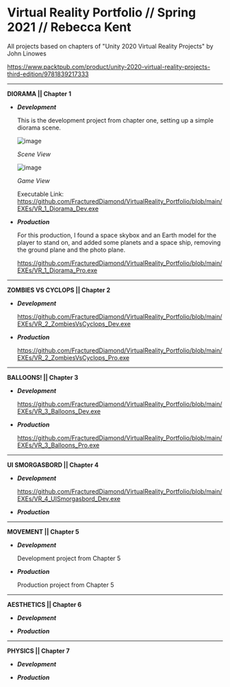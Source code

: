 # Virtual Reality Portfolio // Spring 2021 // Rebecca Kent


All projects based on chapters of "Unity 2020 Virtual Reality Projects" by John Linowes 

https://www.packtpub.com/product/unity-2020-virtual-reality-projects-third-edition/9781839217333

-----------------------------------------------------------------------------------------------


**DIORAMA || Chapter 1**

- **_Development_**

  This is the development project from chapter one, setting up a simple diorama scene.
  
  ![image](https://user-images.githubusercontent.com/49692399/116902797-6f230980-abf0-11eb-9103-56181254a5c2.png)
  
  _Scene View_
  
  ![image](https://user-images.githubusercontent.com/49692399/116902827-79dd9e80-abf0-11eb-8181-64e39233c9b3.png)
  
  _Game View_

  Executable Link: https://github.com/FracturedDiamond/VirtualReality_Portfolio/blob/main/EXEs/VR_1_Diorama_Dev.exe

- **_Production_**

  For this production, I found a space skybox and an Earth model for the player to stand on,
  and added some planets and a space ship, removing the ground plane and the photo plane.

  https://github.com/FracturedDiamond/VirtualReality_Portfolio/blob/main/EXEs/VR_1_Diorama_Pro.exe

-----------------------------------------------------------------------------------------------

**ZOMBIES VS CYCLOPS || Chapter 2**

- **_Development_**
  
  https://github.com/FracturedDiamond/VirtualReality_Portfolio/blob/main/EXEs/VR_2_ZombiesVsCyclops_Dev.exe
  
- **_Production_**
  
  https://github.com/FracturedDiamond/VirtualReality_Portfolio/blob/main/EXEs/VR_2_ZombiesVsCyclops_Pro.exe

-----------------------------------------------------------------------------------------------

**BALLOONS! || Chapter 3**


- **_Development_**

  https://github.com/FracturedDiamond/VirtualReality_Portfolio/blob/main/EXEs/VR_3_Balloons_Dev.exe

- **_Production_**

  https://github.com/FracturedDiamond/VirtualReality_Portfolio/blob/main/EXEs/VR_3_Balloons_Pro.exe

-----------------------------------------------------------------------------------------------

**UI SMORGASBORD || Chapter 4**

- **_Development_**

  https://github.com/FracturedDiamond/VirtualReality_Portfolio/blob/main/EXEs/VR_4_UISmorgasbord_Dev.exe

- **_Production_**




-----------------------------------------------------------------------------------------------

**MOVEMENT || Chapter 5**


- **_Development_**

  Development project from Chapter 5



- **_Production_**

  Production project from Chapter 5



-----------------------------------------------------------------------------------------------

**AESTHETICS || Chapter 6**


- **_Development_**



- **_Production_**


-----------------------------------------------------------------------------------------------

**PHYSICS || Chapter 7**


- **_Development_**




- **_Production_**


